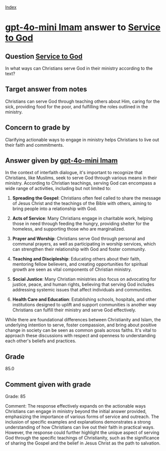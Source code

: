 
[Index](../../index.md)
# [gpt-4o-mini Imam](../../answering_models/gpt-4o-mini_Imam.md) answer to [Service to God](../../questions/Service_to_God.md)

## Question [Service to God](../../questions/Service_to_God.md)
In what ways can Christians serve God in their ministry according to the text?

## Target answer from notes
Christians can serve God through teaching others about Him, caring for the sick, providing food for the poor, and fulfilling the roles outlined in the ministry.

## Concern to grade by
Clarifying actionable ways to engage in ministry helps Christians to live out their faith and commitments.

## Answer given by [gpt-4o-mini Imam](../../answering_models/gpt-4o-mini_Imam.md)
In the context of interfaith dialogue, it's important to recognize that Christians, like Muslims, seek to serve God through various means in their ministry. According to Christian teachings, serving God can encompass a wide range of activities, including but not limited to:

1. **Spreading the Gospel**: Christians often feel called to share the message of Jesus Christ and the teachings of the Bible with others, aiming to bring people into a relationship with God.

2. **Acts of Service**: Many Christians engage in charitable work, helping those in need through feeding the hungry, providing shelter for the homeless, and supporting those who are marginalized.

3. **Prayer and Worship**: Christians serve God through personal and communal prayers, as well as participating in worship services, which can strengthen their relationship with God and foster community.

4. **Teaching and Discipleship**: Educating others about their faith, mentoring fellow believers, and creating opportunities for spiritual growth are seen as vital components of Christian ministry.

5. **Social Justice**: Many Christian ministries also focus on advocating for justice, peace, and human rights, believing that serving God includes addressing systemic issues that affect individuals and communities.

6. **Health Care and Education**: Establishing schools, hospitals, and other institutions designed to uplift and support communities is another way Christians can fulfill their ministry and serve God effectively.

While there are foundational differences between Christianity and Islam, the underlying intention to serve, foster compassion, and bring about positive change in society can be seen as common goals across faiths. It's vital to approach these discussions with respect and openness to understanding each other's beliefs and practices.

## Grade
85.0

## Comment given with grade
Grade: 85

Comment: The response effectively expands on the actionable ways Christians can engage in ministry beyond the initial answer provided, emphasizing the importance of various forms of service and outreach. The inclusion of specific examples and explanations demonstrates a strong understanding of how Christians can live out their faith in practical ways. However, the response could further highlight the unique aspect of serving God through the specific teachings of Christianity, such as the significance of sharing the Gospel and the belief in Jesus Christ as the path to salvation.
